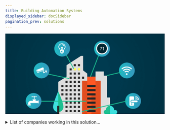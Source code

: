 ```yaml
---
title: Building Automation Systems
displayed_sidebar: docSidebar
pagination_prev: solutions
---
```


![Cover Image](../static/img/building-automation.png)

<details>
        <summary>List of companies working in this solution...</summary>
         <em>Note: this is an experimental feature. Accuracy not guaranteed</em>
        <div>
            <ul>
             
                <li><a href="https://switchautomation.com">Switch Automation</a></li>
            
                <li><a href="https://softwaremotor.com">Software Motor Company</a></li>
            
            </ul>
        </div>
        </details>


:::company job openings
  #### [View open jobs in this Solution](https://climatebase.org/jobs?l=&q=&drawdown_solutions=Building+Automation+Systems)
:::

## Overview

Significant progress has been achieved in developing Building Automation Systems to combat climate change. Breakthrough technologies targeting building efficiency have emerged:

1. **Building Envelope Technologies**: These enhance building thermal performance through improved sealing and insulation, reducing energy needed for heating and cooling and greenhouse gas emissions.

2. **Building Automation and Control Systems**: These automate functions like lighting, heating, and ventilation, reducing energy consumption and emissions.

3. **Renewable Energy Technologies**: These generate clean energy from sources like solar and wind, decreasing greenhouse gas emissions.

Noteworthy contributors include the U.S. Department of Energy, the International Energy Agency, and the Alliance to Save Energy.

## Progress Made

Significant headway in building efficiency has been achieved via Building Automation Systems. Innovations like advanced insulation, solar power systems, and energy-efficient windows have enhanced energy efficiency, reducing energy requirements for building climate control.

The U.S. Department of Energy, the National Renewable Energy Laboratory, and the Building Technologies Office have played vital roles in this progress.

## Lessons Learned

Key lessons from Building Automation Systems' development:
1. **Data Collection and Analysis Importance**: Accurate data collection and analysis are crucial for effective energy consumption management. They identify high consumption areas and aid in devising efficient energy reduction strategies.

2. **Integrated Approach Necessity**: A holistic approach is essential. Alongside Building Automation Systems, it includes retrofits, renewable energy generation, and operational and behavioral changes.

3. **Stakeholder Engagement**: Involvement of all stakeholders - building owners, occupants, and service providers - is vital. This comprehensive approach incorporates diverse needs and concerns.

4. **Ongoing Monitoring and Evaluation**: Continuous evaluation ensures sustained energy consumption reduction. Data drives necessary adjustments in systems, operations, and behavior.

## Challenges Ahead

The major challenges in Building Automation Systems' implementation remain:
1. **Lack of Awareness**: Wider awareness is needed about the technology's benefits among the public.
2. **Cost Constraints**: High installation and maintenance costs deter potential adopters, despite long-term benefits.
3. **Continual Development Requirement**: Ongoing technology improvement is necessary for greater efficiency and effectiveness.

## Best Path Forward

To effectively counter climate change, the following steps are crucial:
1. **Raising Awareness**: Educate the public about the technology's benefits.
2. **Cost Reduction**: Make the technology more affordable to encourage wider adoption.
3. **Enhanced Efficiency**: Continuously improve the technology for better results.
4. **Ease of Use**: Simplify installation and operation processes.

Leading companies like Nest, Philips, Johnson Controls, and Honeywell are pioneering these efforts:

1. Nest's programmable and remotely controlled thermostat saves energy.
2. Philips' energy-efficient LED lighting surpasses traditional lighting.
3. Johnson Controls' building management system optimizes energy use.
4. Honeywell's home automation system controls various home aspects, including climate control.

---

Image credit: [homebase.ai](https://homebase.ai/connected-buildings/the-benefits-of-building-automation/)
